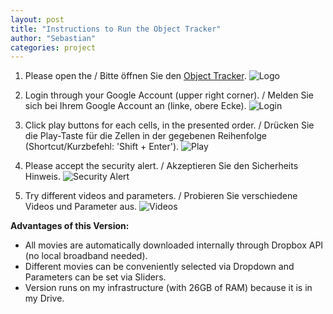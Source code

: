 ```yaml
---
layout: post
title: "Instructions to Run the Object Tracker"
author: "Sebastian"
categories: project
---
```

1. Please open the / Bitte öffnen Sie den [Object Tracker](https://colab.research.google.com/drive/1axv_s5rFQiZu6OOq0STLNWxSjwqaCIql#scrollTo=WbGYdt_cfZID).
![Logo](https://i.imgur.com/Ry6GHuP.png)

2. Login through your Google Account (upper right corner). / Melden Sie sich bei Ihrem Google Account an (linke, obere Ecke).
![Login](https://i.imgur.com/QMMtgne.png)

3. Click play buttons for each cells, in the presented order. / Drücken Sie die Play-Taste für die Zellen in der gegebenen Reihenfolge (Shortcut/Kurzbefehl: 'Shift + Enter').
![Play](https://i.imgur.com/QIzNXK6.png)

4. Please accept the security alert. / Akzeptieren Sie den Sicherheits Hinweis.
![Security Alert](https://i.imgur.com/KCREXuu.png)

5. Try different videos and parameters. / Probieren Sie verschiedene Videos und Parameter aus.
![Videos](https://i.imgur.com/0mH9V1w.png)

__Advantages of this Version:__
- All movies are automatically downloaded internally through Dropbox API (no local broadband needed).
- Different movies can be conveniently selected via Dropdown and Parameters can be set via Sliders.
- Version runs on my infrastructure (with 26GB of RAM) because it is in my Drive.
